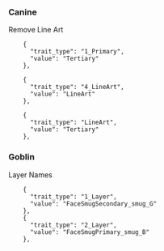 ### Canine

Remove Line Art
```
    {
      "trait_type": "1_Primary",
      "value": "Tertiary"
    },
```

```
    {
      "trait_type": "4_LineArt",
      "value": "LineArt"
    },
```
```
    {
      "trait_type": "LineArt",
      "value": "Tertiary"
    },
```

### Goblin 

Layer Names

```
    {
      "trait_type": "1_Layer",
      "value": "FaceSmugSecondary_smug_G"
    },
    {
      "trait_type": "2_Layer",
      "value": "FaceSmugPrimary_smug_B"
    },

```